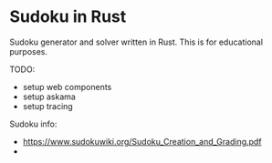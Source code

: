 # Sudoku in Rust

Sudoku generator and solver written in Rust. 
This is for educational purposes. 

TODO:

- setup web components
- setup askama
- setup tracing


Sudoku info:
- https://www.sudokuwiki.org/Sudoku_Creation_and_Grading.pdf
- 
